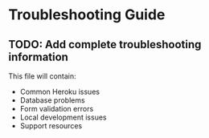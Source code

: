 # Troubleshooting Guide

## TODO: Add complete troubleshooting information

This file will contain:
- Common Heroku issues
- Database problems
- Form validation errors
- Local development issues
- Support resources
